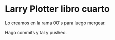 # Larry Plotter libro cuarto

Lo creamos en la rama 00's para luego mergear.

Hago commits y tal y pusheo.
